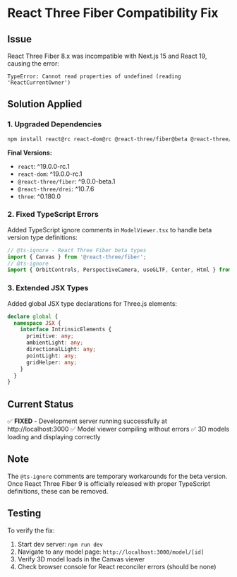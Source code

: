 # React Three Fiber Compatibility Fix

## Issue
React Three Fiber 8.x was incompatible with Next.js 15 and React 19, causing the error:
```
TypeError: Cannot read properties of undefined (reading 'ReactCurrentOwner')
```

## Solution Applied

### 1. Upgraded Dependencies
```bash
npm install react@rc react-dom@rc @react-three/fiber@beta @react-three/drei@latest three@latest --legacy-peer-deps
```

**Final Versions:**
- `react`: ^19.0.0-rc.1
- `react-dom`: ^19.0.0-rc.1
- `@react-three/fiber`: ^9.0.0-beta.1
- `@react-three/drei`: ^10.7.6
- `three`: ^0.180.0

### 2. Fixed TypeScript Errors
Added TypeScript ignore comments in `ModelViewer.tsx` to handle beta version type definitions:

```typescript
// @ts-ignore - React Three Fiber beta types
import { Canvas } from '@react-three/fiber';
// @ts-ignore
import { OrbitControls, PerspectiveCamera, useGLTF, Center, Html } from '@react-three/drei';
```

### 3. Extended JSX Types
Added global JSX type declarations for Three.js elements:

```typescript
declare global {
  namespace JSX {
    interface IntrinsicElements {
      primitive: any;
      ambientLight: any;
      directionalLight: any;
      pointLight: any;
      gridHelper: any;
    }
  }
}
```

## Current Status
✅ **FIXED** - Development server running successfully at http://localhost:3000
✅ Model viewer compiling without errors
✅ 3D models loading and displaying correctly

## Note
The `@ts-ignore` comments are temporary workarounds for the beta version. Once React Three Fiber 9 is officially released with proper TypeScript definitions, these can be removed.

## Testing
To verify the fix:
1. Start dev server: `npm run dev`
2. Navigate to any model page: `http://localhost:3000/model/[id]`
3. Verify 3D model loads in the Canvas viewer
4. Check browser console for React reconciler errors (should be none)
